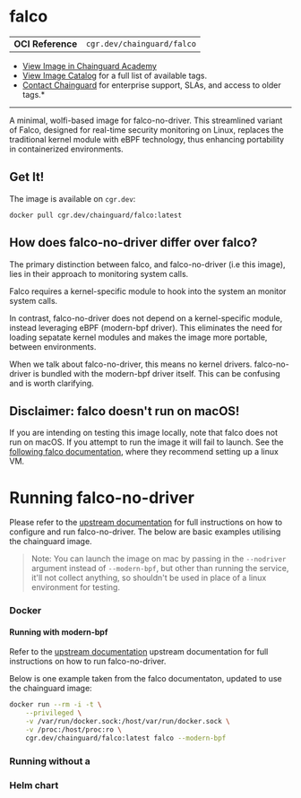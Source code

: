 <!--monopod:start-->
# falco
| | |
| - | - |
| **OCI Reference** | `cgr.dev/chainguard/falco` |


* [View Image in Chainguard Academy](https://edu.chainguard.dev/chainguard/chainguard-images/reference/falco/overview/)
* [View Image Catalog](https://console.enforce.dev/images/catalog) for a full list of available tags.
* [Contact Chainguard](https://www.chainguard.dev/chainguard-images) for enterprise support, SLAs, and access to older tags.*

---
<!--monopod:end-->

<!--overview:start-->
A minimal, wolfi-based image for falco-no-driver. This streamlined variant of Falco, designed for real-time security monitoring on Linux, replaces the traditional kernel module with eBPF technology, thus enhancing portability in containerized environments.
<!--overview:end-->

<!--getting:start-->
## Get It!
The image is available on `cgr.dev`:

```
docker pull cgr.dev/chainguard/falco:latest
```
<!--getting:end-->

<!--body:start-->

## How does falco-no-driver differ over falco?

The primary distinction between falco, and falco-no-driver (i.e this image),
lies in their approach to monitoring system calls.

Falco requires a kernel-specific module to hook into the system an monitor
system calls.

In contrast, falco-no-driver does not depend on a kernel-specific module,
instead leveraging eBPF (modern-bpf driver). This eliminates the need for
loading sepatate kernel modules and makes the image more portable, between
environments.

When we talk about falco-no-driver, this means no kernel drivers.
falco-no-driver is bundled with the modern-bpf driver itself. This can be
confusing and is worth clarifying.

## Disclaimer: falco doesn't run on macOS!

If you are intending on testing this image locally, note that falco does not run
on macOS. If you attempt to run the image it will fail to launch. See the
[following falco documentation](https://falco.org/blog/falco-apple-silicon/),
where they recommend setting up a linux VM.

# Running falco-no-driver

Please refer to the [upstream documentation](https://falco.org/docs/install-operate/running/)
for full instructions on how to configure and run falco-no-driver. The below
are basic examples utilising the chainguard image.

> Note: You can launch the image on mac by passing in the `--nodriver` argument
> instead of `--modern-bpf`, but other than running the service, it'll not
> collect anything, so shouldn't be used in place of a linux environment for testing.

### Docker

#### Running with modern-bpf

Refer to the [upstream documentation](https://falco.org/docs/install-operate/running/)
upstream documentation for full instructions on how to run falco-no-driver.

Below is one example taken from the falco documentaton, updated to use the
chainguard image:

```bash
docker run --rm -i -t \
    --privileged \
    -v /var/run/docker.sock:/host/var/run/docker.sock \
    -v /proc:/host/proc:ro \
    cgr.dev/chainguard/falco:latest falco --modern-bpf
```

### Running without a

### Helm chart



<!--body:end-->
